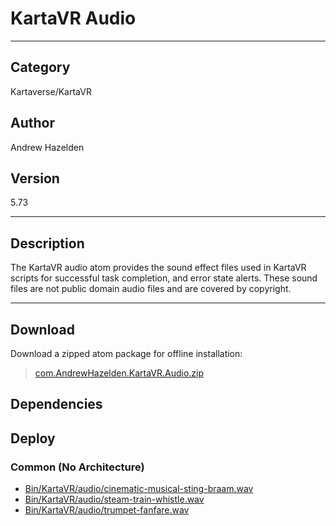 # KartaVR Audio
___

## Category
Kartaverse/KartaVR

## Author
Andrew Hazelden

## Version
5.73

___

## Description
<p>The KartaVR audio atom provides the sound effect files used in KartaVR scripts for successful task completion, and error state alerts. These sound files are not public domain audio files and are covered by copyright.</p>

___

## Download

Download a zipped atom package for offline installation:
> [com.AndrewHazelden.KartaVR.Audio.zip](https://gitlab.com/WeSuckLess/Reactor/-/archive/master/Reactor-master.zip?path=Atoms/com.AndrewHazelden.KartaVR.Audio)  

## Dependencies

## Deploy

### Common (No Architecture)

<ul>
<li><a href="https://gitlab.com/WeSuckLess/Reactor/-/blob/master/Atoms/com.AndrewHazelden.KartaVR.Audio/Bin/KartaVR/audio/cinematic-musical-sting-braam.wav?ref_type=heads">Bin/KartaVR/audio/cinematic-musical-sting-braam.wav</a></li>
<li><a href="https://gitlab.com/WeSuckLess/Reactor/-/blob/master/Atoms/com.AndrewHazelden.KartaVR.Audio/Bin/KartaVR/audio/steam-train-whistle.wav?ref_type=heads">Bin/KartaVR/audio/steam-train-whistle.wav</a></li>
<li><a href="https://gitlab.com/WeSuckLess/Reactor/-/blob/master/Atoms/com.AndrewHazelden.KartaVR.Audio/Bin/KartaVR/audio/trumpet-fanfare.wav?ref_type=heads">Bin/KartaVR/audio/trumpet-fanfare.wav</a></li>
</ul>
